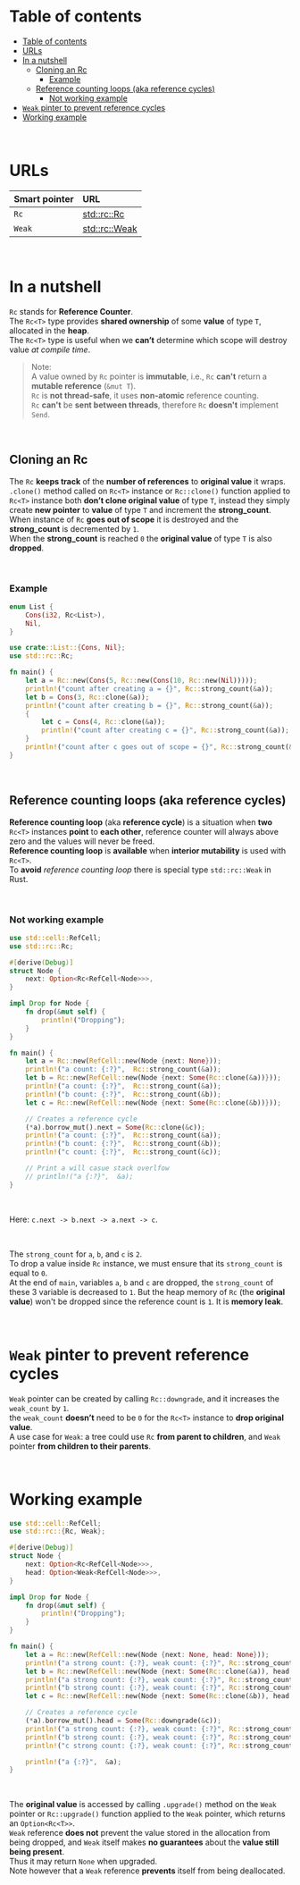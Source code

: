 # Table of contents
- [Table of contents](#table-of-contents)
- [URLs](#urls)
- [In a nutshell](#in-a-nutshell)
  - [Cloning an Rc](#cloning-an-rc)
    - [Example](#example)
  - [Reference counting loops (aka reference cycles)](#reference-counting-loops-aka-reference-cycles)
    - [Not working example](#not-working-example)
- [`Weak` pinter to prevent reference cycles](#weak-pinter-to-prevent-reference-cycles)
- [Working example](#working-example)

<br>

# URLs
|Smart pointer|URL|
|:----|:------------|
|`Rc`|[std::rc::Rc](https://doc.rust-lang.org/stable/std/rc/struct.Rc.html)|
|`Weak`|[std::rc::Weak](https://doc.rust-lang.org/stable/std/rc/struct.Weak.html)|

<br>

# In a nutshell
`Rc` stands for **Reference Counter**.<br>
The `Rc<T>` type provides **shared ownership** of some **value** of type `T`, allocated in the **heap**.<br>
The `Rc<T>` type is useful when we **can’t** determine which scope will destroy value *at compile time*.<br>

> Note:<br>
> A value owned by `Rc` pointer is **immutable**, i.e., `Rc` **can't** return a **mutable reference** (`&mut T`).<br>
> `Rc` is **not thread-safe**, it uses **non-atomic** reference counting.<br>
> `Rc` **can't** be **sent between threads**, therefore `Rc` **doesn't** implement `Send`.<br>

<br>

## Cloning an Rc<T>
The `Rc` **keeps track** of the **number of references** to **original value** it wraps.<br>
`.clone()` method called on `Rc<T>` instance or `Rc::clone()` function applied to `Rc<T>` instance both **don’t clone original value** of type `T`, instead they simply create **new pointer** to **value** of type `T` and increment the **strong_count**.<br>
When instance of `Rc` **goes out of scope** it is destroyed and the **strong_count** is decremented by `1`.<br>
When the **strong_count** is reached `0` the **original value** of type `T` is also **dropped**.<br>

<br>

### Example
```Rust
enum List {
    Cons(i32, Rc<List>),
    Nil,
}

use crate::List::{Cons, Nil};
use std::rc::Rc;

fn main() {
    let a = Rc::new(Cons(5, Rc::new(Cons(10, Rc::new(Nil)))));
    println!("count after creating a = {}", Rc::strong_count(&a));
    let b = Cons(3, Rc::clone(&a));
    println!("count after creating b = {}", Rc::strong_count(&a));
    {
        let c = Cons(4, Rc::clone(&a));
        println!("count after creating c = {}", Rc::strong_count(&a));
    }
    println!("count after c goes out of scope = {}", Rc::strong_count(&a));
}
```

<br>

## Reference counting loops (aka reference cycles)
**Reference counting loop** (aka **reference cycle**) is a situation when **two** `Rc<T>` instances **point** to **each other**, reference counter will always above zero and the values will never be freed.<br>
**Reference counting loop** is **available** when **interior mutability** is used with `Rc<T>`.<br>
To **avoid** *reference counting loop* there is special type `std::rc::Weak` in Rust.

<br>

### Not working example
```Rust
use std::cell::RefCell;
use std::rc::Rc;

#[derive(Debug)]
struct Node {
    next: Option<Rc<RefCell<Node>>>,
}

impl Drop for Node {
    fn drop(&mut self) {
        println!("Dropping");
    }
}

fn main() {
    let a = Rc::new(RefCell::new(Node {next: None}));
    println!("a count: {:?}",  Rc::strong_count(&a));
    let b = Rc::new(RefCell::new(Node {next: Some(Rc::clone(&a))}));
    println!("a count: {:?}",  Rc::strong_count(&a));
    println!("b count: {:?}",  Rc::strong_count(&b));
    let c = Rc::new(RefCell::new(Node {next: Some(Rc::clone(&b))}));

    // Creates a reference cycle
    (*a).borrow_mut().next = Some(Rc::clone(&c));
    println!("a count: {:?}",  Rc::strong_count(&a));
    println!("b count: {:?}",  Rc::strong_count(&b));
    println!("c count: {:?}",  Rc::strong_count(&c));

    // Print a will casue stack overlfow
    // println!("a {:?}",  &a);
}
```

<br>

Here: `c.next -> b.next -> a.next -> c`.<br>

<br>

The `strong_count` for `a`, `b`, and `c` is `2`.<br>
To drop a value inside `Rc` instance, we must ensure that its `strong_count` is equal to `0`.<br>
At the end of `main`, variables `a`, `b` and `c` are dropped, the `strong_count` of these 3 variable is decreased to `1`. But the heap memory of `Rc` (the **original value**) won't be dropped since the reference count is `1`. It is **memory leak**.

<br>

# `Weak` pinter to prevent reference cycles
`Weak` pointer can be created by calling `Rc::downgrade`, and it increases the `weak_count` by `1`.<br>
the `weak_count` **doesn’t** need to be `0` for the `Rc<T>` instance to **drop original value**.<br>
A use case for `Weak`: a tree could use `Rc` **from parent to children**, and `Weak` pointer **from children to their parents**.

<br>

# Working example
```Rust
use std::cell::RefCell;
use std::rc::{Rc, Weak};

#[derive(Debug)]
struct Node {
    next: Option<Rc<RefCell<Node>>>,
    head: Option<Weak<RefCell<Node>>>,
}

impl Drop for Node {
    fn drop(&mut self) {
        println!("Dropping");
    }
}

fn main() {
    let a = Rc::new(RefCell::new(Node {next: None, head: None}));
    println!("a strong count: {:?}, weak count: {:?}", Rc::strong_count(&a), Rc::weak_count(&a));
    let b = Rc::new(RefCell::new(Node {next: Some(Rc::clone(&a)), head: None}));
    println!("a strong count: {:?}, weak count: {:?}", Rc::strong_count(&a), Rc::weak_count(&a));
    println!("b strong count: {:?}, weak count: {:?}", Rc::strong_count(&b), Rc::weak_count(&b));
    let c = Rc::new(RefCell::new(Node {next: Some(Rc::clone(&b)), head: None}));

    // Creates a reference cycle
    (*a).borrow_mut().head = Some(Rc::downgrade(&c));
    println!("a strong count: {:?}, weak count: {:?}", Rc::strong_count(&a), Rc::weak_count(&a));
    println!("b strong count: {:?}, weak count: {:?}", Rc::strong_count(&b), Rc::weak_count(&b));
    println!("c strong count: {:?}, weak count: {:?}", Rc::strong_count(&c), Rc::weak_count(&c));

    println!("a {:?}",  &a);
}
```

<br>

The **original value** is accessed by calling `.upgrade()` method on the `Weak` pointer or `Rc::upgrade()` function applied to the `Weak` pointer, which returns an `Option<Rc<T>>`.<br>
`Weak` reference **does not** prevent the value stored in the allocation from being dropped, and `Weak` itself makes **no guarantees** about the **value still being present**.<br>
Thus it may return `None` when upgraded.<br>
Note however that a `Weak` reference **prevents** itself from being deallocated.